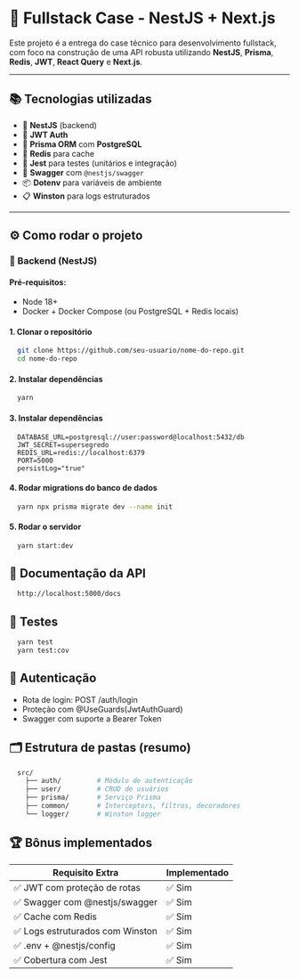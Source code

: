 # 🧠 Fullstack Case - NestJS + Next.js

Este projeto é a entrega do case técnico para desenvolvimento fullstack, com foco na construção de uma API robusta utilizando **NestJS**, **Prisma**, **Redis**, **JWT**, **React Query** e **Next.js**.

---

## 📚 Tecnologias utilizadas

- 🧠 **NestJS** (backend)
- 🔐 **JWT Auth**
- 💾 **Prisma ORM** com **PostgreSQL**
- 🚀 **Redis** para cache
- 🧪 **Jest** para testes (unitários e integração)
- 🧾 **Swagger** com `@nestjs/swagger`
- 📦 **Dotenv** para variáveis de ambiente
- 📋 **Winston** para logs estruturados

---

## ⚙️ Como rodar o projeto

### 📁 Backend (NestJS)

#### Pré-requisitos:

- Node 18+
- Docker + Docker Compose (ou PostgreSQL + Redis locais)

#### 1. Clonar o repositório

```bash
  git clone https://github.com/seu-usuario/nome-do-repo.git
  cd nome-do-repo
```

#### 2. Instalar dependências

```bash
  yarn
```

#### 3. Instalar dependências

```env
  DATABASE_URL=postgresql://user:password@localhost:5432/db
  JWT_SECRET=supersegredo
  REDIS_URL=redis://localhost:6379
  PORT=5000
  persistLog="true"
```

#### 4. Rodar migrations do banco de dados

```bash
  yarn npx prisma migrate dev --name init
```

#### 5. Rodar o servidor

```bash
  yarn start:dev
```

## 📖 Documentação da API

```bash
  http://localhost:5000/docs
```

## 🧪 Testes
```bash
  yarn test
  yarn test:cov
```

## 🔐 Autenticação
  - Rota de login: POST /auth/login
  - Proteção com @UseGuards(JwtAuthGuard)
  - Swagger com suporte a Bearer Token

## 🗂️ Estrutura de pastas (resumo)

```bash
  src/
    ├── auth/         # Módulo de autenticação
    ├── user/         # CRUD de usuários
    ├── prisma/       # Serviço Prisma
    ├── common/       # Interceptors, filtros, decoradores
    └── logger/       # Winston logger
```

## 🏆 Bônus implementados
| Requisito Extra                   | Implementado |
|-----------------------------------|--------------|
| ✅ JWT com proteção de rotas	     | ✅ Sim      |
| ✅ Swagger com @nestjs/swagger	   | ✅ Sim      |
| ✅ Cache com Redis	               | ✅ Sim      |
| ✅ Logs estruturados com Winston	 | ✅ Sim      |
| ✅ .env + @nestjs/config	         | ✅ Sim      |
| ✅ Cobertura com Jest	           | ✅ Sim      |